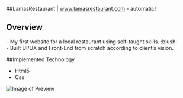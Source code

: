 ##LamasRestaurant  | www.lamasrestaurant.com  - automatic! 


<h2> Overview </h2>
- My first website for a local restaurant using self-taught skills. :blush: <br>
- Built UI/UX and Front-End from scratch according to client’s vision.


##Implemented Technology

- Html5
- Css


![Image of Preview](img/lamaspreview.png/)

